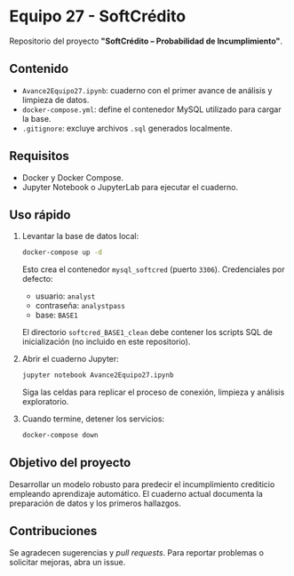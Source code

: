 # Equipo 27 - SoftCrédito

Repositorio del proyecto **"SoftCrédito – Probabilidad de Incumplimiento"**.

## Contenido
- `Avance2Equipo27.ipynb`: cuaderno con el primer avance de análisis y limpieza de datos.
- `docker-compose.yml`: define el contenedor MySQL utilizado para cargar la base.
- `.gitignore`: excluye archivos `.sql` generados localmente.

## Requisitos
- Docker y Docker Compose.
- Jupyter Notebook o JupyterLab para ejecutar el cuaderno.

## Uso rápido
1. Levantar la base de datos local:
   ```bash
   docker-compose up -d
   ```
   Esto crea el contenedor `mysql_softcred` (puerto `3306`). Credenciales por defecto:
   - usuario: `analyst`
   - contraseña: `analystpass`
   - base: `BASE1`

   El directorio `softcred_BASE1_clean` debe contener los scripts SQL de inicialización (no incluido en este repositorio).

2. Abrir el cuaderno Jupyter:
   ```bash
   jupyter notebook Avance2Equipo27.ipynb
   ```
   Siga las celdas para replicar el proceso de conexión, limpieza y análisis exploratorio.

3. Cuando termine, detener los servicios:
   ```bash
   docker-compose down
   ```

## Objetivo del proyecto
Desarrollar un modelo robusto para predecir el incumplimiento crediticio empleando aprendizaje automático. El cuaderno actual documenta la preparación de datos y los primeros hallazgos.

## Contribuciones
Se agradecen sugerencias y _pull requests_. Para reportar problemas o solicitar mejoras, abra un issue.
